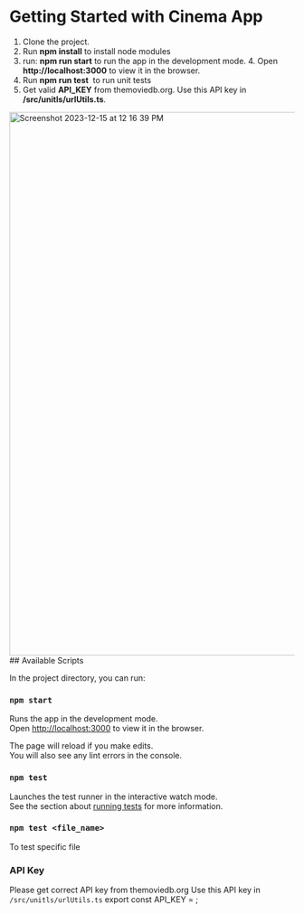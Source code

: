 # Getting Started with Cinema App

1. Clone the project. 
2. Run **npm install** to install node modules
3. run: **npm run start** to run the app in the development mode. 
4. Open **http://localhost:3000** to view it in the browser.
5. Run **npm run test**  to run unit tests
6. Get valid **API_KEY** from themoviedb.org. Use this API key in **/src/unitls/urlUtils.ts**.

 <img width="962" alt="Screenshot 2023-12-15 at 12 16 39 PM" src="https://github.com/pterenin/cinema/assets/17990616/25be267a-a41a-43df-87c0-c6d724a1677c">
## Available Scripts

In the project directory, you can run:

### `npm start`

Runs the app in the development mode.\
Open [http://localhost:3000](http://localhost:3000) to view it in the browser.

The page will reload if you make edits.\
You will also see any lint errors in the console.

### `npm test`

Launches the test runner in the interactive watch mode.\
See the section about [running tests](https://facebook.github.io/create-react-app/docs/running-tests) for more information.

### `npm test <file_name>`
 To test specific file

### API Key

Please get correct API key from themoviedb.org
Use this API key in `/src/unitls/urlUtils.ts`
export const API_KEY = <your API_KEY>;
